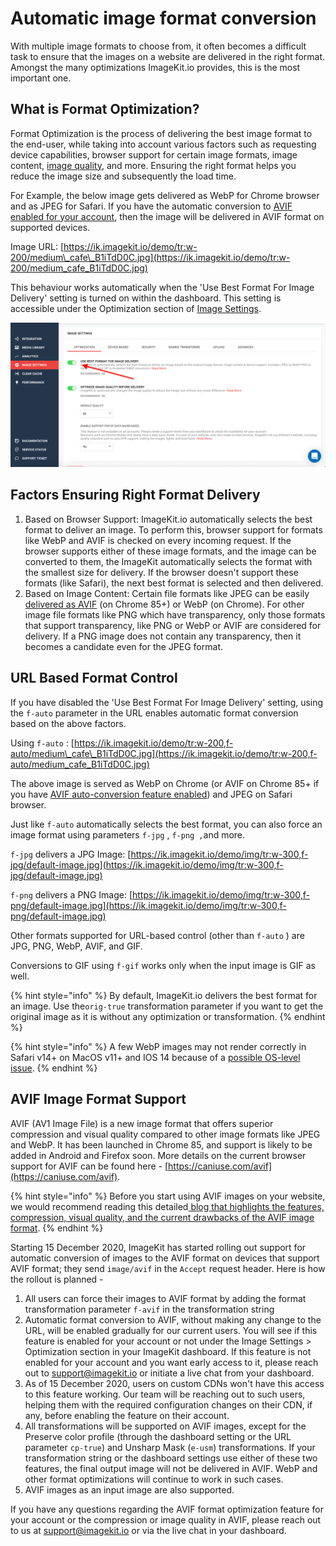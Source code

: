 # Automatic image format conversion

With multiple image formats to choose from, it often becomes a difficult task to ensure that the images on a website are delivered in the right format. Amongst the many optimizations ImageKit.io provides, this is the most important one.

## What is Format Optimization?

Format Optimization is the process of delivering the best image format to the end-user, while taking into account various factors such as requesting device capabilities, browser support for certain image formats, image content, [image quality](quality-optimization.md), and more. Ensuring the right format helps you reduce the image size and subsequently the load time.

For Example, the below image gets delivered as WebP for Chrome browser and as JPEG for Safari. If you have the automatic conversion to [AVIF enabled for your account](automatic-image-format-conversion.md#avif-image-format-support), then the image will be delivered in AVIF format on supported devices.

Image URL: [https://ik.imagekit.io/demo/tr:w-200/medium\_cafe\_B1iTdD0C.jpg](https://ik.imagekit.io/demo/tr:w-200/medium_cafe_B1iTdD0C.jpg)

This behaviour works automatically when the 'Use Best Format For Image Delivery' setting is turned on within the dashboard. This setting is accessible under the Optimization section of [Image Settings](https://imagekit.io/dashboard?redirectTo=settings#settings).

![](../../.gitbook/assets/best-image-format-settings.png)

## Factors Ensuring Right Format Delivery

1. Based on Browser Support: ImageKit.io automatically selects the best format to deliver an image. To perform this, browser support for formats like WebP and AVIF is checked on every incoming request. If the browser supports either of these image formats, and the image can be converted to them, the ImageKit automatically selects the format with the smallest size for delivery. If the browser doesn't support these formats \(like Safari\), the next best format is selected and then delivered.
2. Based on Image Content: Certain file formats like JPEG can be easily [delivered as AVIF](automatic-image-format-conversion.md#avif-image-format-support) \(on Chrome 85+\) or WebP \(on Chrome\). For other image file formats like PNG which have transparency, only those formats that support transparency, like PNG or WebP or AVIF are considered for delivery. If a PNG image does not contain any transparency, then it becomes a candidate even for the JPEG format.

## URL Based Format Control

If you have disabled the 'Use Best Format For Image Delivery' setting, using the `f-auto` parameter in the URL enables automatic format conversion based on the above factors.

Using `f-auto` : [https://ik.imagekit.io/demo/tr:w-200,f-auto/medium\_cafe\_B1iTdD0C.jpg](https://ik.imagekit.io/demo/tr:w-200,f-auto/medium_cafe_B1iTdD0C.jpg)

The above image is served as WebP on Chrome \(or AVIF on Chrome 85+ if you have [AVIF auto-conversion feature enabled](automatic-image-format-conversion.md#avif-image-format-support)\) and JPEG on Safari browser.

Just like `f-auto` automatically selects the best format, you can also force an image format using parameters `f-jpg` , `f-png ,`and more.

`f-jpg` delivers a JPG Image: [https://ik.imagekit.io/demo/img/tr:w-300,f-jpg/default-image.jpg](https://ik.imagekit.io/demo/img/tr:w-300,f-jpg/default-image.jpg)

`f-png` delivers a PNG Image: [https://ik.imagekit.io/demo/img/tr:w-300,f-png/default-image.jpg](https://ik.imagekit.io/demo/img/tr:w-300,f-png/default-image.jpg)

Other formats supported for URL-based control \(other than `f-auto` \) are JPG, PNG, WebP, AVIF, and GIF.

Conversions to GIF using `f-gif` works only when the input image is GIF as well.

{% hint style="info" %}
By default, ImageKit.io delivers the best format for an image. Use the`orig-true` transformation parameter if you want to get the original image as it is without any optimization or transformation.
{% endhint %}

{% hint style="info" %}
A few WebP images may not render correctly in Safari v14+ on MacOS v11+ and IOS 14 because of a [possible OS-level issue](https://bugs.webkit.org/show_bug.cgi?id=219977).
{% endhint %}

## AVIF Image Format Support

AVIF \(AV1 Image File\) is a new image format that offers superior compression and visual quality compared to other image formats like JPEG and WebP. It has been launched in Chrome 85, and support is likely to be added in Android and Firefox soon. More details on the current browser support for AVIF can be found here - [https://caniuse.com/avif](https://caniuse.com/avif).

{% hint style="info" %}
Before you start using AVIF images on your website, we would recommend reading this detailed[ blog that highlights the features, compression, visual quality, and the current drawbacks of the AVIF image format](https://imagekit.io/blog/automatic-avif-image-optimization-imagekit/).
{% endhint %}

Starting 15 December 2020, ImageKit has started rolling out support for automatic conversion of images to the AVIF format on devices that support AVIF format; they send `image/avif` in the `Accept` request header. Here is how the rollout is planned -

1. All users can force their images to AVIF format by adding the format transformation parameter `f-avif` in the transformation string
2. Automatic format conversion to AVIF, without making any change to the URL, will be enabled gradually for our current users. You will see if this feature is enabled for your account or not under the Image Settings &gt; Optimization section in your ImageKit dashboard. If this feature is not enabled for your account and you want early access to it, please reach out to support@imagekit.io or initiate a live chat from your dashboard.
3. As of 15 December 2020, users on custom CDNs won't have this access to this feature working. Our team will be reaching out to such users, helping them with the required configuration changes on their CDN, if any, before enabling the feature on their account.
4. All transformations will be supported on AVIF images, except for the Preserve color profile \(through the dashboard setting or the URL parameter `cp-true`\) and Unsharp Mask \(`e-usm`\) transformations. If your transformation string or the dashboard settings use either of these two features, the final output image will not be delivered in AVIF. WebP and other format optimizations will continue to work in such cases.
5. AVIF images as an input image are also supported.

If you have any questions regarding the AVIF format optimization feature for your account or the compression or image quality in AVIF, please reach out to us at support@imagekit.io or via the live chat in your dashboard.

